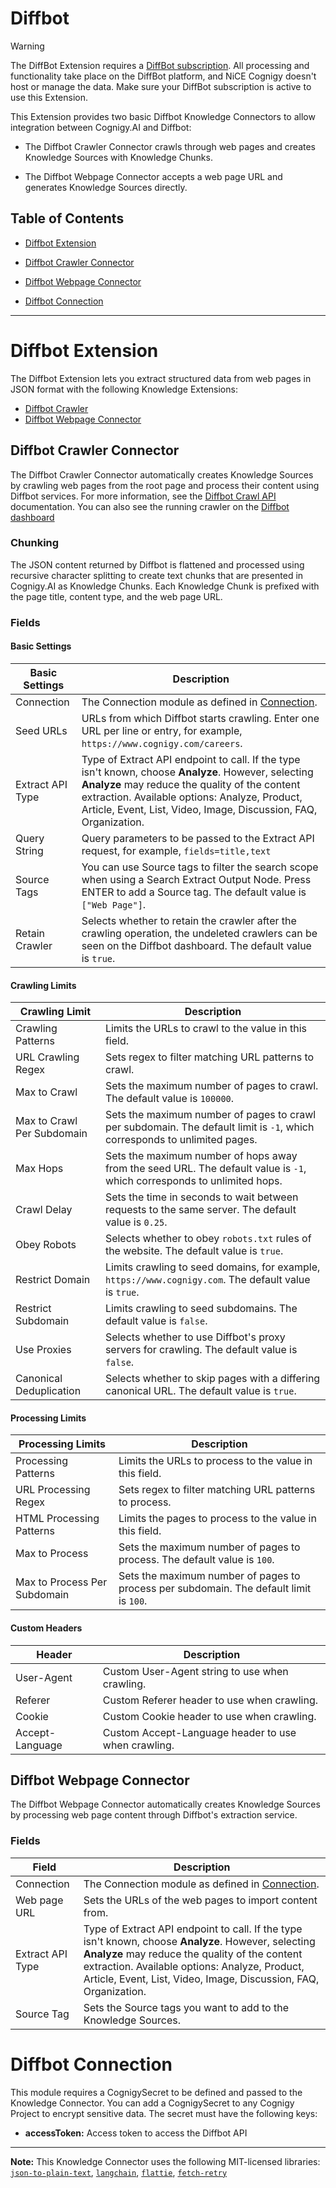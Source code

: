 
# Diffbot

> [!WARNING]
> The DiffBot Extension requires a [DiffBot subscription](https://www.diffbot.com/pricing/). All processing and functionality take place on the DiffBot platform, and NiCE Cognigy doesn't host or manage the data. Make sure your DiffBot subscription is active to use this Extension.

This Extension provides two basic Diffbot Knowledge Connectors to allow integration between Cognigy.AI and Diffbot:

- The Diffbot Crawler Connector crawls through web pages and creates Knowledge Sources with Knowledge Chunks.

- The Diffbot Webpage Connector accepts a web page URL and generates Knowledge Sources directly.


## Table of Contents
- [Diffbot Extension](#diffbot-extension)
- [Diffbot Crawler Connector](#diffbot-crawler-connector)

- [Diffbot Webpage Connector](#diffbot-webpage-connector)
- [Diffbot Connection](#diffbot-connection)

---

# Diffbot Extension

The Diffbot Extension lets you extract structured data from web pages in JSON format with the following Knowledge Extensions:

- [Diffbot Crawler](#diffbot-crawler)
- [Diffbot Webpage Connector](#diffbot-webpage-connector)

## Diffbot Crawler Connector


The Diffbot Crawler Connector automatically creates Knowledge Sources by crawling web pages from the root page and process their content using Diffbot services. For more information, see the [Diffbot Crawl API](https://docs.diffbot.com/reference/crawl-introduction) documentation. You can also see the running crawler on the [Diffbot dashboard](https://app.diffbot.com/crawls/)


### Chunking

The JSON content returned by Diffbot is flattened and processed using recursive character splitting to create text chunks that are presented in Cognigy.AI as Knowledge Chunks. Each Knowledge Chunk is prefixed with the page title, content type, and the web page URL.

### Fields

#### Basic Settings

| Basic Settings   | Description                                                                                                                                                                                                                                                                 |
|------------------|-----------------------------------------------------------------------------------------------------------------------------------------------------------------------------------------------------------------------------------------------------------------------------|
| Connection       | The Connection module as defined in [Connection](#diffbot-connection).                                                                                                                                                                                                      |
| Seed URLs        | URLs from which Diffbot starts crawling. Enter one URL per line or entry, for example, `https://www.cognigy.com/careers`.                                                                                                                                                   |
| Extract API Type | Type of Extract API endpoint to call. If the type isn't known, choose **Analyze**. However, selecting **Analyze** may reduce the quality of the content extraction. Available options: Analyze, Product, Article, Event, List, Video, Image, Discussion, FAQ, Organization. |
| Query String     | Query parameters to be passed to the Extract API request, for example, `fields=title,text`                                                                                                                                                                                  |
| Source Tags      | You can use Source tags to filter the search scope when using a Search Extract Output Node. Press ENTER to add a Source tag. The default value is `["Web Page"]`.                                                                                                           |
| Retain Crawler   | Selects whether to retain the crawler after the crawling operation, the undeleted crawlers can be seen on the Diffbot dashboard. The default value is `true`.                                                                                                               |

#### Crawling Limits

| Crawling Limit             | Description                                                                                                               |
|----------------------------|---------------------------------------------------------------------------------------------------------------------------|
| Crawling Patterns          | Limits the URLs to crawl to the value in this field.                                                                      |
| URL Crawling Regex         | Sets regex to filter matching URL patterns to crawl.                                                                      |
| Max to Crawl               | Sets the maximum number of pages to crawl. The default value is `100000`.                                                 |
| Max to Crawl Per Subdomain | Sets the maximum number of pages to crawl per subdomain. The default limit is `-1`, which corresponds to unlimited pages. |
| Max Hops                   | Sets the maximum number of hops away from the seed URL. The default value is `-1`, which corresponds to unlimited hops.   |
| Crawl Delay                | Sets the time in seconds to wait between requests to the same server. The default value is `0.25`.                        |
| Obey Robots                | Selects whether to obey `robots.txt` rules of the website. The default value is `true`.                                   |
| Restrict Domain            | Limits crawling to seed domains, for example, `https://www.cognigy.com`. The default value is `true`.                     |
| Restrict Subdomain         | Limits crawling to seed subdomains. The default value is `false`.                                                         |
| Use Proxies                | Selects whether to use Diffbot's proxy servers for crawling. The default value is `false`.                                |
| Canonical Deduplication    | Selects whether to skip pages with a differing canonical URL. The default value is `true`.                                |

#### Processing Limits

| Processing Limits            | Description                                                                            |
|------------------------------|----------------------------------------------------------------------------------------|
| Processing Patterns          | Limits the URLs to process to the value in this field.                                 |
| URL Processing Regex         | Sets regex to filter matching URL patterns to process.                                 |
| HTML Processing Patterns     | Limits the pages to process to the value in this field.                                |
| Max to Process               | Sets the maximum number of pages to process. The default value is `100`.               |
| Max to Process Per Subdomain | Sets the maximum number of pages to process per subdomain. The default limit is `100`. |

#### Custom Headers

| Header          | Description                                         |
|-----------------|-----------------------------------------------------|
| User-Agent      | Custom User-Agent string to use when crawling.      |
| Referer         | Custom Referer header to use when crawling.         |
| Cookie          | Custom Cookie header to use when crawling.          |
| Accept-Language | Custom Accept-Language header to use when crawling. |

## Diffbot Webpage Connector

The Diffbot Webpage Connector automatically creates Knowledge Sources by processing web page content through Diffbot's extraction service.

### Fields

| Field              | Description                                                                                                                                                                                                                                                                 |
|--------------------|-----------------------------------------------------------------------------------------------------------------------------------------------------------------------------------------------------------------------------------------------------------------------------|
| Connection         | The Connection module as defined in [Connection](#diffbot-connection).                                                                                                                                                                                                      |
| Web page URL       | Sets the URLs of the web pages to import content from.                                                                                                                                                                                                                      |
| Extract API Type | Type of Extract API endpoint to call. If the type isn't known, choose **Analyze**. However, selecting **Analyze** may reduce the quality of the content extraction. Available options: Analyze, Product, Article, Event, List, Video, Image, Discussion, FAQ, Organization. |
| Source Tag         | Sets the Source tags you want to add to the Knowledge Sources.                                                                                                                                                                                                              |

# Diffbot Connection

This module requires a CognigySecret to be defined and passed to the Knowledge Connector. You can add a CognigySecret to any Cognigy Project to encrypt sensitive data. The secret must have the following keys:

- **accessToken:** Access token to access the Diffbot API

---

**Note:** This Knowledge Connector uses the following MIT-licensed libraries: [`json-to-plain-text`](https://www.npmjs.com/package/turndown), [`langchain`](https://www.npmjs.com/package/langchain), [`flattie`](https://www.npmjs.com/package/flattie), [`fetch-retry`](https://www.npmjs.com/package/fetch-retry)

